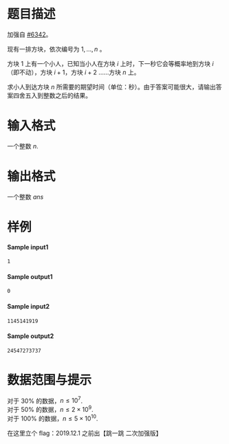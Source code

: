 
# 题目描述

加强自 [#6342](https://loj.ac/problem/6342)。

现有一排方块，依次编号为 $1,\ldots,n$ 。

方块 $1$ 上有一个小人，已知当小人在方块 $i$ 上时，下一秒它会等概率地到方块 $i$（即不动），方块 $i+1$，方块 $i+2$ ……方块 $n$ 上。

求小人到达方块 $n$ 所需要的期望时间（单位：秒）。由于答案可能很大，请输出答案四舍五入到整数之后的结果。

# 输入格式

一个整数 $n$.

# 输出格式

一个整数 $ans$

# 样例

#### Sample input1
```plain
1
```

#### Sample output1
```plain
0
```

#### Sample input2
```plain
1145141919
```

#### Sample output2
```plain
24547273737
```

# 数据范围与提示

对于 30% 的数据，$n\le 10^7$.  
对于 50% 的数据，$n\le 2\times 10^9$.  
对于 100% 的数据，$n\le 5\times 10^{10}$.

在这里立个 flag：2019.12.1 之前出【跳一跳 二次加强版】

